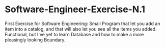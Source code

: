 # Software-Engineer-Exercise-N.1
First Exercise for Software Engineering:
Small Program that let you add an item into a catalog, and that will also let you see all the items you added.
Functional, but I've yet to learn Database and how to make a more pleasingly looking Boundary.
